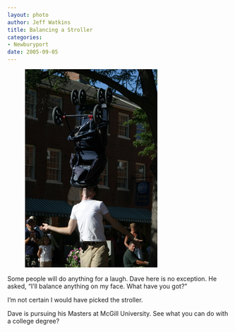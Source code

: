 ```yaml
--- 
layout: photo
author: Jeff Watkins
title: Balancing a Stroller
categories: 
- Newburyport
date: 2005-09-05
---
```


<figure><img class="photo" src="/photos/2005-09-05-16-00-39.jpg"></figure>

Some people will do anything for a laugh. Dave here is no exception. He asked,
“I’ll balance anything on my face. What have you got?”

I’m not certain I would have picked the stroller.

Dave is pursuing his Masters at McGill University. See what you can do with a
college degree?

